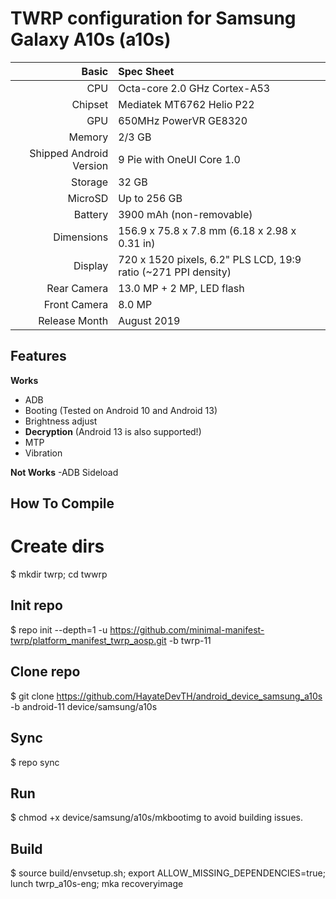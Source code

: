 TWRP configuration for Samsung Galaxy A10s (a10s)
================================================================
 
Basic   | Spec Sheet
-------:|:-------------------------
CPU     | Octa-core 2.0 GHz Cortex-A53
Chipset | Mediatek MT6762 Helio P22
GPU     | 650MHz PowerVR GE8320
Memory  | 2/3 GB
Shipped Android Version | 9 Pie with OneUI Core 1.0
Storage | 32 GB
MicroSD | Up to 256 GB
Battery | 3900 mAh (non-removable)
Dimensions | 156.9 x 75.8 x 7.8 mm (6.18 x 2.98 x 0.31 in)
Display | 720 x 1520 pixels, 6.2" PLS LCD, 19:9 ratio (~271 PPI density)
Rear Camera  | 13.0 MP + 2 MP, LED flash
Front Camera | 8.0 MP
Release Month | August 2019

## Features

**Works**

- ADB
- Booting (Tested on Android 10 and Android 13)
- Brightness adjust
- **Decryption** (Android 13 is also supported!)
- MTP
- Vibration

**Not Works**
-ADB Sideload

## How To Compile

# Create dirs
$ mkdir twrp; cd twwrp

## Init repo
$ repo init --depth=1 -u https://github.com/minimal-manifest-twrp/platform_manifest_twrp_aosp.git -b twrp-11

## Clone repo
$ git clone https://github.com/HayateDevTH/android_device_samsung_a10s -b android-11 device/samsung/a10s

## Sync
$ repo sync

## Run 
$ chmod +x device/samsung/a10s/mkbootimg to avoid building issues.

## Build
$ source build/envsetup.sh; export ALLOW_MISSING_DEPENDENCIES=true; lunch twrp_a10s-eng; mka recoveryimage
